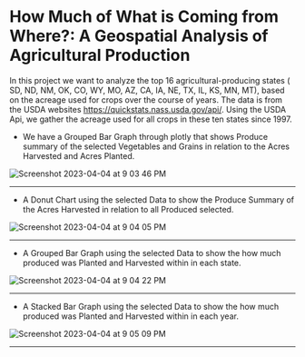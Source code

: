 # How Much of What is Coming from Where?: A Geospatial Analysis of Agricultural Production

In this project we want to analyze the top 16 agricultural-producing states ( SD, ND, NM, OK, CO, WY, MO, AZ, CA, IA, NE, TX, IL, KS, MN, MT), based on the acreage used for crops over the course of years. The data is from the USDA websites https://quickstats.nass.usda.gov/api/. Using the USDA Api, we gather the acreage used for all crops in these ten states since 1997.


- We have a Grouped Bar Graph through plotly that shows Produce summary of the selected Vegetables and Grains in relation to the Acres Harvested and Acres Planted.

![Screenshot 2023-04-04 at 9 03 46 PM](https://user-images.githubusercontent.com/117786548/229978369-34e8fc42-4ae8-4706-a166-a72d207e26e5.png)

---------------------------------------------------------------------------------------------------------

- A Donut Chart using the selected Data to show the Produce Summary of the Acres Harvested in relation to all Produced selected.

![Screenshot 2023-04-04 at 9 04 05 PM](https://user-images.githubusercontent.com/117786548/229978382-2b87066e-5db3-412b-9638-5ce25796cafe.png)

---------------------------------------------------------------------------------------------------------

- A Grouped Bar Graph using the selected Data to show the how much produced was Planted and Harvested within in each state.

![Screenshot 2023-04-04 at 9 04 22 PM](https://user-images.githubusercontent.com/117786548/229978404-1e13b556-49f9-4906-8917-eab111f6dd36.png)

---------------------------------------------------------------------------------------------------------

- A Stacked Bar Graph using the selected Data to show the how much produced was Planted and Harvested within in each year.


![Screenshot 2023-04-04 at 9 05 09 PM](https://user-images.githubusercontent.com/117786548/229978414-7ab9ba0b-36c1-4f1b-b6a2-d19b6edd0e5c.png)

---------------------------------------------------------------------------------------------------------








